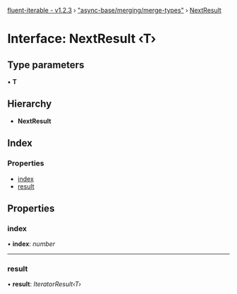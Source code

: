 [fluent-iterable - v1.2.3](../README.md) › ["async-base/merging/merge-types"](../modules/_async_base_merging_merge_types_.md) › [NextResult](_async_base_merging_merge_types_.nextresult.md)

# Interface: NextResult ‹**T**›

## Type parameters

▪ **T**

## Hierarchy

* **NextResult**

## Index

### Properties

* [index](_async_base_merging_merge_types_.nextresult.md#index)
* [result](_async_base_merging_merge_types_.nextresult.md#result)

## Properties

###  index

• **index**: *number*

___

###  result

• **result**: *IteratorResult‹T›*
